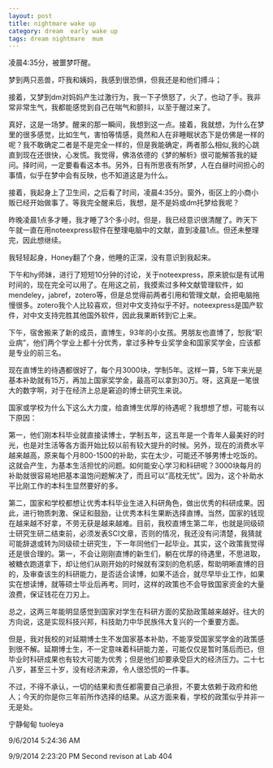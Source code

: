```yaml
---
layout: post
title: nightmare wake up
category: dream  early wake up
tags: dream nightmare  mum
---
```


凌晨4:35分，被噩梦吓醒。

梦到两只恶兽，吓我和姨妈，我感到很恐惧，但我还是和他们搏斗；

接着，又梦到dm对妈妈产生过激行为，我一下子愤怒了，火了，也动了手。我非常非常生气，我都能感觉到自己在喘气和颤抖，以至于醒过来了。

真好，这是一场梦。醒来的那一瞬间，我想到这一点。接着，我就想，为什么在梦里的很多感觉，比如生气，害怕等情感，竟然和人在非睡眠状态下是仿佛是一样的呢？我不敢确定二者是不是完全一样的，但是我能确定，两者那么相似,我的心跳直到现在还很快，心发慌。我觉得，佛洛依德的《梦的解析》很可能解答我的疑问。择时间，一定要看看这本书。另外，日有所思夜有所梦，人在白昼时间担心的事情，似乎在梦中会有反映，也不知道这是为什么。

接着，我起身上了卫生间，之后看了时间，凌晨4:35分。窗外，街区上的小商小贩已经开始做事了。等我完全醒来后，我想，是不是妈或dm托梦给我呢？

昨晚凌晨1点多才睡，我才睡了3个多小时。但是，我已经意识很清醒了。昨天下午就一直在用noteexpress软件在整理电脑中的文献，直到凌晨1点。但还未整理完，因此想继续。

我轻轻起身，Honey翻了个身，他睡的正深，没有意识到我起来。

下午和hy师妹，进行了短短10分钟的讨论，关于noteexpress，原来貌似是有试用时间的，现在完全可以用了。在用这之前，我摸索过多种文献管理软件，如mendeley，jabref，zotero等，但是总觉得前两者引用和管理文献，会把电脑拖慢很多。zotero我个人比较喜欢，但对中文支持似乎不好。noteexpress是国产软件，对中文支持完胜其他国外软件，因此我果断转到它上来。

下午，宿舍搬来了新的成员，直博生，93年的小女孩。男朋友也直博了，恕我“职业病”，他们两个学业上都十分优秀，拿过多种专业奖学金和国家奖学金，应该都是专业的前三名。

现在直博生的待遇都很好了，每个月3000块，学制5年。这样一算，5年下来光是基本补助就有15万，再加上国家奖学金，最高可以拿到30万。呀，这真是一笔很大的数字啊，对于在经济上总是窘迫的博士研究生来说。

国家或学校为什么下这么大力度，给直博生优厚的待遇呢？我想想了想，可能有以下原因：

第一，他们刚本科毕业就直接读博士，学制五年，这五年是一个青年人最美好的时光，也是对生活等各方面开始比较以前有较大提升的时候。另外，现在的消费水平越来越高，原来每个月800-1500的补助，实在太少，可能还不够男博士吃饭的。这就会产生，为基本生活担忧的问题。如何能安心学习和科研呢？3000块每月的补助就很容易地把基本温饱问题解决了，而且可以“高枕无忧”。因为，这个补助水平比刚工作的本科生显然要好的多。

第二，国家和学校都想让优秀本科毕业生进入科研角色，做出优秀的科研成果。因此，进行物质刺激、保证和鼓励，让优秀本科生果断选择直博。当然，国家的钱现在越来越不好拿，不劳无获是越来越难。目前，我校直博生第二年，也就是同级硕士研究生研二结束前，必须发表SCI文章，否则的情况，我还没有问清楚，我猜就可能辞退或转为同级硕士研究生，下一年同他们一起毕业。其实，这个政策我觉得还是很合理的。第一，不会让刚刚直博的新生们，躺在优厚的待遇里，不思进取，被糖衣跑道拿下，却让他们从刚开始的时候就有深刻的危机感，帮助明晰直博的目的，及审查该生的科研能力，是否适合读博，如果不适合，就尽早毕业工作，如果实在想读博，就等硕士毕业后再考。同时，这样的政策也不会导致国家资金的大量浪费，保证钱花在刀刃上。

总之，这两三年能明显感觉到国家对学生在科研方面的奖励政策越来越好。往大的方向说，这是实现科技兴邦，科技助力中华民族伟大复兴的一个重要方面。

但是，我对我校的对延期博士生不发国家基本补助，不能享受国家奖学金的政策感到很不解。延期博士生，不一定意味着科研能力差，可能仅仅是暂时落后而已，但毕业时科研成果也有较大可能为优秀；但是他们却要承受巨大的经济压力。二十七八岁，甚至三十岁，没有经济来源，令人很恐慌的一件事。

不过，不得不承认，一切的结果和责任都需要自己承担，不要太依赖于政府和他人；今天的你是你三年前所作选择的结果。从这方面来看，学校的政策似乎并非一无是处。

宁静甸甸 tuoleya

9/6/2014 5:24:36 AM 

9/9/2014 2:23:20 PM  Second revison at Lab 404